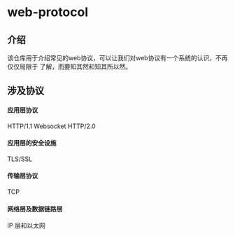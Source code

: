 # web-protocol

## 介绍
该仓库用于介绍常见的web协议，可以让我们对web协议有一个系统的认识，不再仅仅局限于
了解，而要知其然和知其所以然。

## 涉及协议

#### 应用层协议

HTTP/1.1
Websocket
HTTP/2.0

#### 应用层的安全设施

TLS/SSL

#### 传输层协议

TCP

#### 网络层及数据链路层

IP 层和以太网
